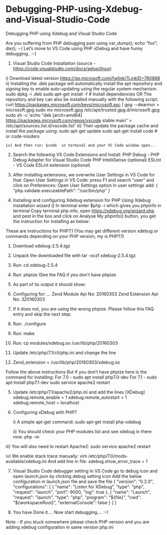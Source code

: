 # Debugging-PHP-using-Xdebug-and-Visual-Studio-Code
Debugging PHP using Xdebug and Visual Studio Code

Are you suffering from PHP debugging pain using var_dump(); echo “foo”; die();  :-(
Let’s move to VS Code using PHP xDebug and have funny debugging.. :-)

1) Visual Studio Code Installation  (source - https://code.visualstudio.com/docs/setup/linux) 	

i) Download latest version https://go.microsoft.com/fwlink/?LinkID=760868
ii) Installing the .deb package will automatically install the apt repository and signing key to enable auto-updating using the regular system mechanism.	
sudo dpkg -i <file>.deb
sudo apt-get install -f # Install dependencies
OR 
The repository and key can also be installed manually with the following script:
curl https://packages.microsoft.com/keys/microsoft.asc | gpg --dearmor > microsoft.gpg
sudo mv microsoft.gpg /etc/apt/trusted.gpg.d/microsoft.gpg
sudo sh -c 'echo "deb [arch=amd64] https://packages.microsoft.com/repos/vscode stable main" > /etc/apt/sources.list.d/vscode.list'
	iii) Then update the package cache and install the package using:
		sudo apt-get update
		sudo apt-get install code # or code-insiders
	
	iv) And then run: $code  in terminal and your VC Code window open..
	
2) Search the following VS Code Extensions and Install: 
PHP Debug  - PHP Debug Adapter for Visual Studio Code
PHP IntelliSense (optional)
ESLint - VS Code ESLint extension (optional)

3) After installing extensions, we overwrite User Settings in VS Code for that:
Open User Settings in VS Code: press F1 and 
search “user” and click on Preferences: Open User Settings option 
In user settings add: 
{
   "php.validate.executablePath": "/usr/bin/php"
}




4) Installing and configuring Xdebug extension for PHP
Using Xdebug installation wizard () 
In terminal enter $php -i which gives you phpinfo in terminal
Copy terminal php info, open https://xdebug.org/wizard.php and pest in the box and click on Analyse My phpinfo()  button, you get the instruction for installing as below:

These are instructions for PHP7.1  (You may get different version xdebug or commands depending on your PHP version, my is PHP7.1)
1. Download xdebug-2.5.4.tgz
2. Unpack the downloaded file with tar -xvzf xdebug-2.5.4.tgz
3. Run: cd xdebug-2.5.4
4. Run: phpize (See the FAQ if you don't have phpize.
5. As part of its output it should show:
6. Configuring for:
...
Zend Module Api No:      20160303
Zend Extension Api No:   320160303

7. If it does not, you are using the wrong phpize. Please follow this FAQ entry and skip the next step.
8. Run: ./configure
9. Run: make
10. Run: cp modules/xdebug.so /usr/lib/php/20160303
11. Update /etc/php/7.1/cli/php.ini and change the line
12. Zend_extension = /usr/lib/php/20160303/xdebug.so

Follow the above instructions
    But if you don’t have phpize here is the command for installing: 
For 7.0 - sudo apt install php7.0-dev 
For 7.1 - sudo apt install php7.1-dev
  	sudo service apache2 restart
	
5) Update /etc/php/7.1/apache2/php.ini and add the lines
[XDebug]
xdebug.remote_enable = 1
xdebug.remote_autostart = 1
xdebug.remote_host = localhost


6) Configuring xDebug with PHP7 
	
	i) A simple apt-get command:  sudo apt-get install php-xdebug 
	
	ii) You should check your PHP modules list and see xdebug in there now:   php -m 

iii) You will also need to restart Apache2: sudo service apache2 restart

iv) We enable stack trace manually: vim /etc/php/7.0/mods-available/xdebug.ini
		And add line in file: xdebug.show_error_trace = 1

7) Visual Studio Code debugger setting 
     In VS Code go to debug icon and open launch.json by clicking debug setting icon
     Add the below configuration in launch.json file and save the file
{
   "version": "0.2.0",   
   "configurations": [
     {
       "name": "Listen for XDebug",
       "type": "php",
       "request": "launch",
       "port": 9000,
       "log": true
     },
     {
       "name": "Launch",
       "request": "launch",
       "type": "php",
       "program": "${file}",
       "cwd": "${workspaceRoot}",
       "externalConsole": false
     }
   ]
 }
 
8) You have Done it…. Now start debugging.... :-) 

Note - If you stuck somewhere please check PHP version and you are adding xdebug configuration in same version php.ini
